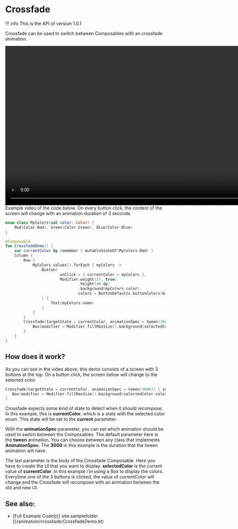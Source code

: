 # Crossfade

!!! info
    This is the API of version 1.0.1

Crossfade can be used to switch between Composables with an crossfade animation.

<div>
<video height="500" align="center" controls>
  <source src="{{ site.images }}/animation/crossfade/crossfadedemo.webm" type="video/webm" align="center">
</video>
</div>
Example video of the code below. On every button click, the content of the screen will change with an animation duration of 3 seconds.

```kotlin
enum class MyColors(val color: Color) {
    Red(Color.Red), Green(Color.Green), Blue(Color.Blue)
}

@Composable
fun CrossfadeDemo() {
    var currentColor by remember { mutableStateOf(MyColors.Red) }
    Column {
        Row {
            MyColors.values().forEach { myColors ->
                Button(
                        onClick = { currentColor = myColors },
                        Modifier.weight(1f, true)
                                .height(48.dp)
                                .background(myColors.color),
                                colors = ButtonDefaults.buttonColors(backgroundColor = myColors.color)
                ) {
                    Text(myColors.name)
                }
            }
        }
        Crossfade(targetState = currentColor, animationSpec = tween(3000)) { selectedColor ->
            Box(modifier = Modifier.fillMaxSize().background(selectedColor.color))
        }
    }
}
```

## How does it work?
As you can see in the video above, this demo consists of a screen with 3 buttons at the top. On a button click, the screen below will change to the selected color.

```kotlin
Crossfade(targetState = currentColor, animationSpec = tween(3000)) { selectedColor ->
   Box(modifier = Modifier.fillMaxSize().background(selectedColor.color))
}
```

Crossfade expects some kind of state to detect when it should recompose. In this example, this is **currentColor**, which is a state with the selected color enum. This state will be set to the **current** parameter.

With the **animationSpec** parameter, you can set which animation should be used to switch between the Composables. The default parameter here is the **tween** animation. You can choose between any class that implements **AnimationSpec**.
The **3000** in this example is the duration that the tween animation will have.

The last parameter is the body of the Crossfade Composable. Here you have to create the UI that you want to display. **selectedColor** is the current value of **currentColor**. In this example i'm using a Box to display the colors.
Everytime one of the 3 buttons is clicked, the value of currentColor will change and the Crossfade will recompose with an animation between the old and new UI.


## See also:
* [Full Example Code]({{ site.samplefolder }}/animation/crossfade/CrossfadeDemo.kt)
